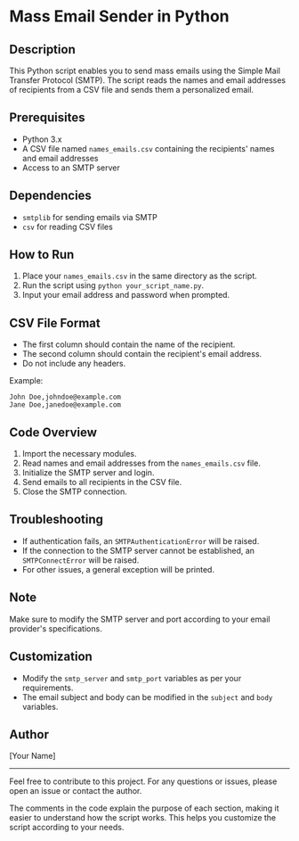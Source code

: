 # Mass Email Sender in Python

## Description

This Python script enables you to send mass emails using the Simple Mail Transfer Protocol (SMTP). The script reads the names and email addresses of recipients from a CSV file and sends them a personalized email.

## Prerequisites

- Python 3.x
- A CSV file named `names_emails.csv` containing the recipients' names and email addresses
- Access to an SMTP server

## Dependencies

- `smtplib` for sending emails via SMTP
- `csv` for reading CSV files

## How to Run

1. Place your `names_emails.csv` in the same directory as the script.
2. Run the script using `python your_script_name.py`.
3. Input your email address and password when prompted.

## CSV File Format

- The first column should contain the name of the recipient.
- The second column should contain the recipient's email address.
- Do not include any headers.

Example:

```
John Doe,johndoe@example.com
Jane Doe,janedoe@example.com
```

## Code Overview

1. Import the necessary modules.
2. Read names and email addresses from the `names_emails.csv` file.
3. Initialize the SMTP server and login.
4. Send emails to all recipients in the CSV file.
5. Close the SMTP connection.

## Troubleshooting

- If authentication fails, an `SMTPAuthenticationError` will be raised.
- If the connection to the SMTP server cannot be established, an `SMTPConnectError` will be raised.
- For other issues, a general exception will be printed.

## Note

Make sure to modify the SMTP server and port according to your email provider's specifications.

## Customization

- Modify the `smtp_server` and `smtp_port` variables as per your requirements.
- The email subject and body can be modified in the `subject` and `body` variables.

## Author

[Your Name]

---

Feel free to contribute to this project. For any questions or issues, please open an issue or contact the author.

The comments in the code explain the purpose of each section, making it easier to understand how the script works. This helps you customize the script according to your needs.